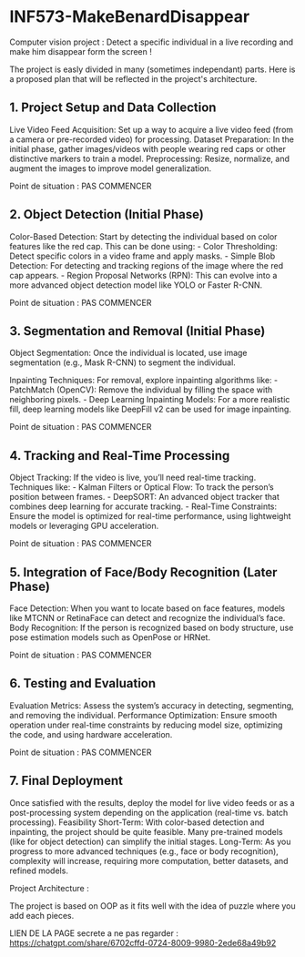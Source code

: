 # INF573-MakeBenardDisappear
Computer vision project : Detect a specific individual in a live recording and make him disappear form the screen !

The project is easly divided in many (sometimes independant) parts.
Here is a proposed plan that will be reflected in the project's architecture.

## 1. Project Setup and Data Collection
Live Video Feed Acquisition: Set up a way to acquire a live video feed (from a camera or pre-recorded video) for processing.
Dataset Preparation: In the initial phase, gather images/videos with people wearing red caps or other distinctive markers to train a model.
Preprocessing: Resize, normalize, and augment the images to improve model generalization.

Point de situation : PAS COMMENCER

## 2. Object Detection (Initial Phase)
Color-Based Detection: Start by detecting the individual based on color features like the red cap. This can be done using:
    - Color Thresholding: Detect specific colors in a video frame and apply masks.
    - Simple Blob Detection: For detecting and tracking regions of the image where the red cap appears.
    - Region Proposal Networks (RPN): This can evolve into a more advanced object detection model like YOLO or Faster R-CNN.

Point de situation : PAS COMMENCER

## 3. Segmentation and Removal (Initial Phase)
Object Segmentation: Once the individual is located, use image segmentation (e.g., Mask R-CNN) to segment the individual.

Inpainting Techniques: For removal, explore inpainting algorithms like:
    - PatchMatch (OpenCV): Remove the individual by filling the space with neighboring pixels.
    - Deep Learning Inpainting Models: For a more realistic fill, deep learning models like DeepFill v2 can be used for image inpainting.

Point de situation : PAS COMMENCER

## 4. Tracking and Real-Time Processing
Object Tracking: If the video is live, you’ll need real-time tracking. 
Techniques like:
    - Kalman Filters or Optical Flow: To track the person’s position between frames.
    - DeepSORT: An advanced object tracker that combines deep learning for accurate tracking.
    - Real-Time Constraints: Ensure the model is optimized for real-time performance, using lightweight models or leveraging GPU acceleration.

Point de situation : PAS COMMENCER

## 5. Integration of Face/Body Recognition (Later Phase)
Face Detection: When you want to locate based on face features, models like MTCNN or RetinaFace can detect and recognize the individual’s face.
Body Recognition: If the person is recognized based on body structure, use pose estimation models such as OpenPose or HRNet.

Point de situation : PAS COMMENCER

## 6. Testing and Evaluation
Evaluation Metrics: Assess the system’s accuracy in detecting, segmenting, and removing the individual.
Performance Optimization: Ensure smooth operation under real-time constraints by reducing model size, optimizing the code, and using hardware acceleration.

Point de situation : PAS COMMENCER

## 7. Final Deployment
Once satisfied with the results, deploy the model for live video feeds or as a post-processing system depending on the application (real-time vs. batch processing).
Feasibility
Short-Term: With color-based detection and inpainting, the project should be quite feasible. Many pre-trained models (like for object detection) can simplify the initial stages.
Long-Term: As you progress to more advanced techniques (e.g., face or body recognition), complexity will increase, requiring more computation, better datasets, and refined models.


Project Architecture : 

The project is based on OOP as it fits well with the idea of puzzle where you add each pieces.


LIEN DE LA PAGE secrete a ne pas regarder : https://chatgpt.com/share/6702cffd-0724-8009-9980-2ede68a49b92

